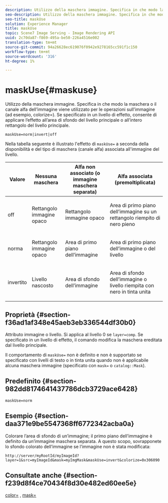 ```yaml
---
description: Utilizzo della maschera immagine. Specifica in che modo la maschera o il canale alfa dell’immagine viene utilizzato per le operazioni sull’immagine (ad esempio, colorize=). Se specificato in un livello di effetto, consente di applicare l’effetto all’area di sfondo del livello principale o all’intero rettangolo del livello principale.
seo-description: Utilizzo della maschera immagine. Specifica in che modo la maschera o il canale alfa dell’immagine viene utilizzato per le operazioni sull’immagine (ad esempio, colorize=). Se specificato in un livello di effetto, consente di applicare l’effetto all’area di sfondo del livello principale o all’intero rettangolo del livello principale.
seo-title: maskUse
solution: Experience Manager
title: maskUse
topic: Scene7 Image Serving - Image Rendering API
uuid: 2c70da87-f869-495a-be50-226a4516e002
translation-type: tm+mt
source-git-commit: 94a26628ec619076f0942e9278165cc591f1c150
workflow-type: tm+mt
source-wordcount: '316'
ht-degree: 1%

---
```



# maskUse{#maskuse}

Utilizzo della maschera immagine. Specifica in che modo la maschera o il canale alfa dell’immagine viene utilizzato per le operazioni sull’immagine (ad esempio, colorize=). Se specificato in un livello di effetto, consente di applicare l’effetto all’area di sfondo del livello principale o all’intero rettangolo del livello principale.

`maskUse=norm|invert|off`

Nella tabella seguente è illustrato l&#39;effetto di `maskUse=` a seconda della disponibilità e del tipo di maschera (canale alfa) associata all&#39;immagine del livello.

<table id="table_B765F6A765F548948531AF26DA0B4360"> 
 <thead> 
  <tr> 
   <th class="entry"> <b> Valore</b> </th> 
   <th class="entry"> <b> Nessuna maschera</b> </th> 
   <th class="entry"> <b> Alfa non associato (o immagine maschera separata)</b> </th> 
   <th class="entry"> <b> Alfa associata (premoltiplicata)</b> </th> 
  </tr> 
 </thead>
 <tbody> 
  <tr> 
   <td> <p> <span class="codeph"> off  </span> </p> </td> 
   <td> <p> Rettangolo immagine opaco </p> </td> 
   <td> <p> Rettangolo immagine opaco </p> </td> 
   <td> <p> Area di primo piano dell’immagine su un rettangolo riempito di nero pieno </p> </td> 
  </tr> 
  <tr> 
   <td> <p> <span class="codeph"> norma  </span> </p> </td> 
   <td> <p> Rettangolo immagine opaco </p> </td> 
   <td> <p> Area di primo piano dell’immagine </p> </td> 
   <td> <p> Area di primo piano dell’immagine o del livello </p> </td> 
  </tr> 
  <tr> 
   <td> <p> <span class="codeph"> invertito  </span> </p> </td> 
   <td> <p> Livello nascosto </p> </td> 
   <td> <p> Area di sfondo dell’immagine </p> </td> 
   <td> <p> Area di sfondo dell’immagine o livello riempita con nero in tinta unita </p> </td> 
  </tr> 
 </tbody> 
</table>

## Proprietà {#section-f36ad1af348e45aeb3eb336544df30b0}

Attributo immagine o livello. Si applica al livello 0 se `layer=comp`. Se specificato in un livello di effetto, il comando modifica la maschera ereditata dal livello principale.

Il comportamento di `maskUse=` non è definito e non è supportato se specificato con livelli di testo o in tinta unita quando non è applicabile alcuna maschera immagine (specificato con `mask=` o `catalog::Mask`).

## Predefinito {#section-982dd8174641437786dcb3729ace6428}

`maskUse=norm`

## Esempio {#section-daa371e9be5547368ff6772342acba0a}

Colorare l’area di sfondo di un’immagine; il primo piano dell’immagine è definito da un’immagine maschera separata. A questo scopo, sovrapponete lo sfondo colorato dell’immagine se l’immagine non è stata modificata:

`http://server/myRootId/myImageId?layer=1&src=myImageId&mask=myImgMask&maskUse=invert&colorize=0x306090`

## Consultate anche {#section-f239d8f4ce70434f8d30e482ed60ee5e}

[color=](/help/aem-is-ir-api/is-api/http-ref/image-serving-api-ref/c-http-protocol-reference/c-data-types/r-is-http-color.md) ,  [mask=](../../../../../is-api/http-ref/image-serving-api-ref/c-http-protocol-reference/c-command-reference/r-mask.md#reference-922254e027404fb890b850e2723ee06e)
